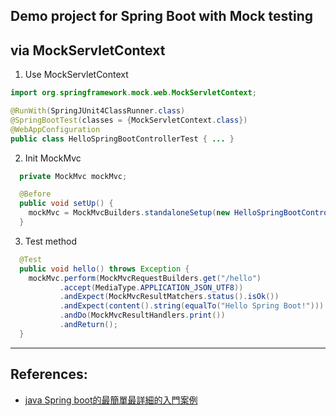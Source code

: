 Demo project for Spring Boot with Mock testing
----------------------------------------------------
## via MockServletContext
1. Use MockServletContext
```java
import org.springframework.mock.web.MockServletContext;

@RunWith(SpringJUnit4ClassRunner.class)
@SpringBootTest(classes = {MockServletContext.class})
@WebAppConfiguration
public class HelloSpringBootControllerTest { ... }
```
2. Init MockMvc
```java
  private MockMvc mockMvc;

  @Before
  public void setUp() {
    mockMvc = MockMvcBuilders.standaloneSetup(new HelloSpringBootController()).build();
  }
```
3. Test method
```java
  @Test
  public void hello() throws Exception {
    mockMvc.perform(MockMvcRequestBuilders.get("/hello")
           .accept(MediaType.APPLICATION_JSON_UTF8))
           .andExpect(MockMvcResultMatchers.status().isOk())
           .andExpect(content().string(equalTo("Hello Spring Boot!")))
           .andDo(MockMvcResultHandlers.print())
           .andReturn();
  }
```

----------------------------------------------------
## References:
* [java Spring boot的最簡單最詳細的入門案例](https://www.jianshu.com/p/66166899c8f3)